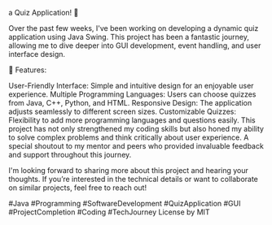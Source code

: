 a Quiz Application! 🎉

Over the past few weeks, I've been working on developing a dynamic quiz application using Java Swing. This project has been a fantastic journey, allowing me to dive deeper into GUI development, event handling, and user interface design.

🔧 Features:

User-Friendly Interface: Simple and intuitive design for an enjoyable user experience.
Multiple Programming Languages: Users can choose quizzes from Java, C++, Python, and HTML.
Responsive Design: The application adjusts seamlessly to different screen sizes.
Customizable Quizzes: Flexibility to add more programming languages and questions easily.
This project has not only strengthened my coding skills but also honed my ability to solve complex problems and think critically about user experience. A special shoutout to my mentor and peers who provided invaluable feedback and support throughout this journey.

I'm looking forward to sharing more about this project and hearing your thoughts. If you’re interested in the technical details or want to collaborate on similar projects, feel free to reach out!

#Java #Programming #SoftwareDevelopment #QuizApplication #GUI #ProjectCompletion #Coding #TechJourney
License by MIT